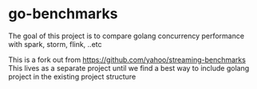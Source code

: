 # go-benchmarks

The goal of this project is to compare golang concurrency performance with spark, storm, flink, ..etc

This is a fork out from https://github.com/yahoo/streaming-benchmarks
This lives as a separate project until we find a best way to include golang project
in the existing project structure

